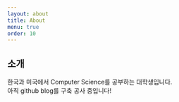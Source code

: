 ```yaml
---
layout: about
title: About
menu: true
order: 10
---
```


## 소개

한국과 미국에서 Computer Science를 공부하는 대학생입니다.  
아직 github blog를 구축 공사 중입니다!


